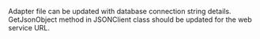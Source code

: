 Adapter file can be updated with database connection string details.
GetJsonObject method in JSONClient class should be updated for the web service URL.
